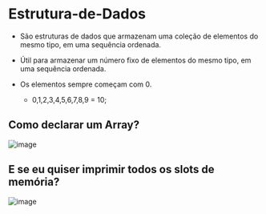 # Estrutura-de-Dados

- São estruturas de dados que armazenam uma coleção de elementos do mesmo tipo, em uma sequência ordenada.

- Útil para armazenar um número fixo de elementos do mesmo tipo, em uma sequência ordenada.

- Os elementos sempre começam com 0.
    - 0,1,2,3,4,5,6,7,8,9 = 10;

## Como declarar um Array?

![image](https://github.com/user-attachments/assets/59a9a549-390a-43ec-8e41-7b56040b0acf)

## E se eu quiser imprimir todos os slots de memória?

![image](https://github.com/user-attachments/assets/075a6225-5dae-4604-baa6-c3a91240f0ad)
